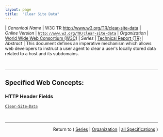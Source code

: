 ```yaml
---
layout: page
title:  "Clear Site Data"
---
```


| *Canonical Name* | W3C TR http://www.w3.org/TR/clear-site-data
| *Online Version* | [`http://www.w3.org/TR/clear-site-data`](http://www.w3.org/TR/clear-site-data)
| *Organization* | [World Wide Web Consortium (W3C)](..  "List of specification series by this organization")
| *Series* | [Technical Report (TR)](.  "List of specifications in this series")
| *Abstract* | This document defines an imperative mechanism which allows web developers to instruct a user agent to clear a user's locally stored data related to a host and its subdomains.

<br/>
<hr/>

## Specified Web Concepts:

### HTTP Header Fields

[`Clear-Site-Data`](/concepts/http-header/Clear-Site-Data "The Clear-Site-Data HTTP response header field sends a signal to the user agent that it ought to remove all data of a certain set of types.")



<br/>
<hr/>

<p style="text-align: right">Return to ( <a href="./">Series</a> | <a href="../">Organization</a> | <a href="../../">all Specifications</a> )</p>